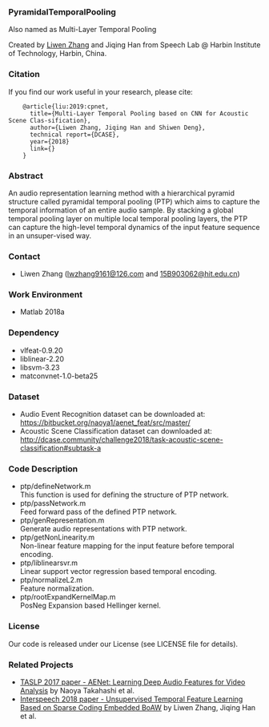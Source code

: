 ### PyramidalTemporalPooling
Also named as Multi-Layer Temporal Pooling

Created by <a href="https://github.com/zlw9161">Liwen Zhang</a> and Jiqing Han from Speech Lab @ Harbin Institute of Technology, Harbin, China.

### Citation
If you find our work useful in your research, please cite:

        @article{liu:2019:cpnet,
          title={Multi-Layer Temporal Pooling based on CNN for Acoustic Scene Clas-sification},
          author={Liwen Zhang, Jiqing Han and Shiwen Deng},
          technical report={DCASE},
          year={2018}
          link={}
        }

### Abstract
An audio representation learning method with a hierarchical pyramid structure called pyramidal temporal pooling (PTP) which aims to capture the temporal information of an entire audio sample. By stacking a global temporal pooling layer on multiple local temporal pooling layers, the PTP can capture the high-level temporal dynamics of the input feature sequence in an unsuper-vised way.

### Contact
* Liwen Zhang (lwzhang9161@126.com and 15B903062@hit.edu.cn)

### Work Environment
* Matlab 2018a

### Dependency
* vlfeat-0.9.20
* liblinear-2.20
* libsvm-3.23
* matconvnet-1.0-beta25

### Dataset
* Audio Event Recognition dataset can be downloaded at:
https://bitbucket.org/naoya1/aenet_feat/src/master/
* Acoustic Scene Classification dataset can downloaded at:
http://dcase.community/challenge2018/task-acoustic-scene-classification#subtask-a

### Code Description
* ptp/defineNetwork.m<br />
This function is used for defining the structure of PTP network.
* ptp/passNetwork.m<br />
Feed forward pass of the defined PTP network.
* ptp/genRepresentation.m<br />
Generate audio representations with PTP network.
* ptp/getNonLinearity.m<br />
Non-linear feature mapping for the input feature before temporal encoding.
* ptp/liblinearsvr.m<br />
Linear support vector regression based temporal encoding.
* ptp/normalizeL2.m<br />
Feature normalization.
* ptp/rootExpandKernelMap.m<br />
PosNeg Expansion based Hellinger kernel.

### License
Our code is released under our License (see LICENSE file for details).

### Related Projects
* [TASLP 2017 paper - AENet: Learning Deep Audio Features for Video Analysis](http://arxiv.org/pdf/1701.00599) by Naoya Takahashi et al.
* [Interspeech 2018 paper - Unsupervised Temporal Feature Learning Based on Sparse Coding Embedded BoAW](https://github.com/zlw9161/VanillaTemporalPooling) by Liwen Zhang, Jiqing Han et al.

